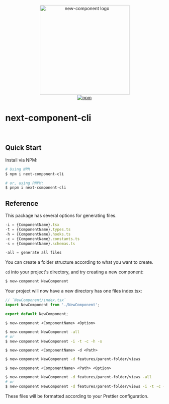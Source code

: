 <p align="center">
  <img src="https://github.com/joshwcomeau/new-component/blob/main/docs/logo@2x.png?raw=true" width="285" height="285" alt="new-component logo">
  <br>
  <a href="https://www.npmjs.org/package/new-component"><img src="https://img.shields.io/npm/v/new-component.svg?style=flat" alt="npm"></a>
</p>

# next-component-cli
<br />

## Quick Start

Install via NPM:

```bash
# Using NPM
$ npm i next-component-cli

# or, using PNPM:
$ pnpm i next-component-cli
```
## Reference

This package has several options for generating files.

```jsx
-i = {ComponentName}.tsx
-t = {ComponentName}.types.ts
-h = {ComponentName}.hooks.ts
-c = {ComponentName}.constants.ts
-s = {ComponentName}.schemas.ts

-all = generate all files

```

You can create a folder structure according to what you want to create.

`cd` into your project's directory, and try creating a new component:

```bash
$ new-component NewComponent
```
Your project will now have a new directory has one files index.tsx:

```jsx
// `NewComponent/index.tsx`
import NewComponent from './NewComponent';

export default NewComponent;
```

`$ new-component <ComponentName> <Option>`

```bash
$ new-component NewComponent -all
# or
$ new-component NewComponent -i -t -c -h -s

```

`$ new-component <ComponentName> -d <Path>`

```bash
$ new-component NewComponent -d features/parent-folder/views 
```

`$ new-component <ComponentName> <Path> <Option>`

```bash
$ new-component NewComponent -d features/parent-folder/views -all
# or
$ new-component NewComponent -d features/parent-folder/views -i -t -c -h -s

```

These files will be formatted according to your Prettier configuration.

<br />
